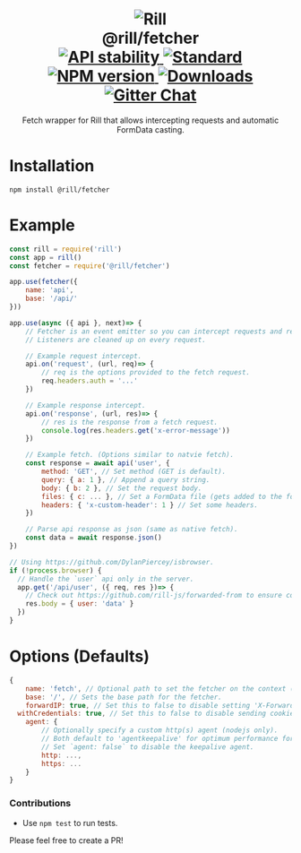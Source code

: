 <h1 align="center">
  <!-- Logo -->
  <img src="https://raw.githubusercontent.com/rill-js/rill/master/Rill-Icon.jpg" alt="Rill"/>
  <br/>
  @rill/fetcher
	<br/>

  <!-- Stability -->
  <a href="https://nodejs.org/api/documentation.html#documentation_stability_index">
    <img src="https://img.shields.io/badge/stability-stable-brightgreen.svg?style=flat-square" alt="API stability"/>
  </a>
  <!-- Standard -->
  <a href="https://github.com/feross/standard">
    <img src="https://img.shields.io/badge/code%20style-standard-brightgreen.svg?style=flat-square" alt="Standard"/>
  </a>
  <!-- NPM version -->
  <a href="https://npmjs.org/package/@rill/fetcher">
    <img src="https://img.shields.io/npm/v/@rill/fetcher.svg?style=flat-square" alt="NPM version"/>
  </a>
  <!-- Downloads -->
  <a href="https://npmjs.org/package/@rill/fetcher">
    <img src="https://img.shields.io/npm/dm/@rill/fetcher.svg?style=flat-square" alt="Downloads"/>
  </a>
  <!-- Gitter Chat -->
  <a href="https://gitter.im/rill-js/rill">
    <img src="https://img.shields.io/gitter/room/rill-js/rill.svg?style=flat-square" alt="Gitter Chat"/>
  </a>
</h1>

<div align="center">
  Fetch wrapper for Rill that allows intercepting requests and automatic FormData casting.
</div>

# Installation

```console
npm install @rill/fetcher
```

# Example

```js
const rill = require('rill')
const app = rill()
const fetcher = require('@rill/fetcher')

app.use(fetcher({
	name: 'api',
	base: '/api/'
}))

app.use(async ({ api }, next)=> {
	// Fetcher is an event emitter so you can intercept requests and responses.
	// Listeners are cleaned up on every request.

	// Example request intercept.
	api.on('request', (url, req)=> {
		// req is the options provided to the fetch request.
		req.headers.auth = '...'
	})

	// Example response intercept.
	api.on('response', (url, res)=> {
		// res is the response from a fetch request.
		console.log(res.headers.get('x-error-message'))
	})

	// Example fetch. (Options similar to natvie fetch).
	const response = await api('user', {
		method: 'GET', // Set method (GET is default).
		query: { a: 1 }, // Append a query string.
		body: { b: 2 }, // Set the request body.
		files: { c: ... }, // Set a FormData file (gets added to the formdata body).
		headers: { 'x-custom-header': 1 } // Set some headers.
	})

	// Parse api response as json (same as native fetch).
	const data = await response.json()
})

// Using https://github.com/DylanPiercey/isbrowser.
if (!process.browser) {
  // Handle the `user` api only in the server.
  app.get('/api/user', ({ req, res })=> {
    // Check out https://github.com/rill-js/forwarded-from to ensure consistent `ctx.req.ip` across api calls.
    res.body = { user: 'data' }
  })
}
```

# Options (Defaults)

```js
{
	name: 'fetch', // Optional path to set the fetcher on the context (default 'fetch').
	base: '/', // Sets the base path for the fetcher.
	forwardIP: true, // Set this to false to disable setting 'X-Forwarded-For' header automatically.
  withCredentials: true, // Set this to false to disable sending cookies. (Uses same-origin).
	agent: {
		// Optionally specify a custom http(s) agent (nodejs only).
		// Both default to 'agentkeepalive' for optimum performance for local requests.
		// Set `agent: false` to disable the keepalive agent.
		http: ...,
		https: ...
	}
}
```

### Contributions

* Use `npm test` to run tests.

Please feel free to create a PR!
